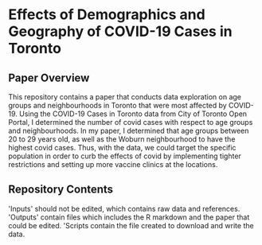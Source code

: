 # Effects of Demographics and Geography of COVID-19 Cases in Toronto

## Paper Overview
This repository contains a paper that conducts data exploration on age groups and neighbourhoods in Toronto that were most affected by COVID-19. Using the COVID-19 Cases in Toronto data from City of Toronto Open Portal, I determined the number of covid cases with respect to age groups and neighbourhoods. In my paper, I determined that age groups between 20 to 29 years old, as well as the Woburn neighbourhood to have the highest covid cases. Thus, with the data, we could target the specific population in order to curb the effects of covid by implementing tighter restrictions and setting up more vaccine clinics at the locations.

## Repository Contents
'Inputs' should not be edited, which contains raw data and references. 'Outputs' contain files  which includes the R markdown and the paper that could be edited. 'Scripts contain the file created to download and write the data.
